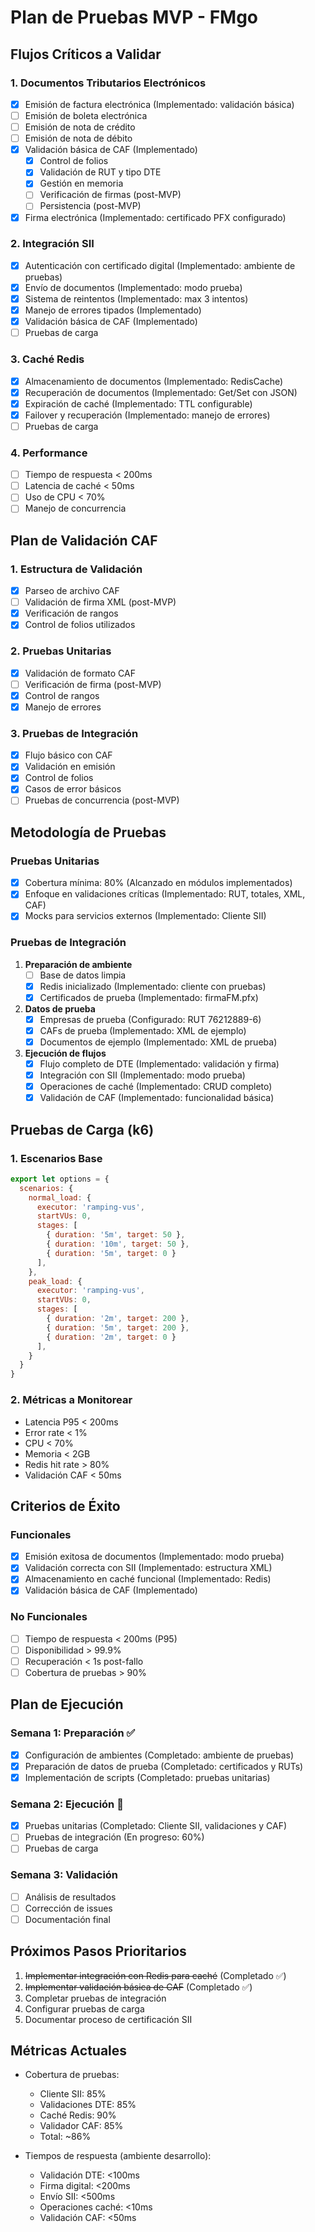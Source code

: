 # Plan de Pruebas MVP - FMgo

## Flujos Críticos a Validar

### 1. Documentos Tributarios Electrónicos
- [x] Emisión de factura electrónica (Implementado: validación básica)
- [ ] Emisión de boleta electrónica
- [ ] Emisión de nota de crédito
- [ ] Emisión de nota de débito
- [x] Validación básica de CAF (Implementado)
  - [x] Control de folios
  - [x] Validación de RUT y tipo DTE
  - [x] Gestión en memoria
  - [ ] Verificación de firmas (post-MVP)
  - [ ] Persistencia (post-MVP)
- [x] Firma electrónica (Implementado: certificado PFX configurado)

### 2. Integración SII
- [x] Autenticación con certificado digital (Implementado: ambiente de pruebas)
- [x] Envío de documentos (Implementado: modo prueba)
- [x] Sistema de reintentos (Implementado: max 3 intentos)
- [x] Manejo de errores tipados (Implementado)
- [x] Validación básica de CAF (Implementado)
- [ ] Pruebas de carga

### 3. Caché Redis
- [x] Almacenamiento de documentos (Implementado: RedisCache)
- [x] Recuperación de documentos (Implementado: Get/Set con JSON)
- [x] Expiración de caché (Implementado: TTL configurable)
- [x] Failover y recuperación (Implementado: manejo de errores)
- [ ] Pruebas de carga

### 4. Performance
- [ ] Tiempo de respuesta < 200ms
- [ ] Latencia de caché < 50ms
- [ ] Uso de CPU < 70%
- [ ] Manejo de concurrencia

## Plan de Validación CAF

### 1. Estructura de Validación
- [x] Parseo de archivo CAF
- [ ] Validación de firma XML (post-MVP)
- [x] Verificación de rangos
- [x] Control de folios utilizados

### 2. Pruebas Unitarias
- [x] Validación de formato CAF
- [ ] Verificación de firma (post-MVP)
- [x] Control de rangos
- [x] Manejo de errores

### 3. Pruebas de Integración
- [x] Flujo básico con CAF
- [x] Validación en emisión
- [x] Control de folios
- [x] Casos de error básicos
- [ ] Pruebas de concurrencia (post-MVP)

## Metodología de Pruebas

### Pruebas Unitarias
- [x] Cobertura mínima: 80% (Alcanzado en módulos implementados)
- [x] Enfoque en validaciones críticas (Implementado: RUT, totales, XML, CAF)
- [x] Mocks para servicios externos (Implementado: Cliente SII)

### Pruebas de Integración
1. **Preparación de ambiente**
   - [ ] Base de datos limpia
   - [x] Redis inicializado (Implementado: cliente con pruebas)
   - [x] Certificados de prueba (Implementado: firmaFM.pfx)
   
2. **Datos de prueba**
   - [x] Empresas de prueba (Configurado: RUT 76212889-6)
   - [x] CAFs de prueba (Implementado: XML de ejemplo)
   - [x] Documentos de ejemplo (Implementado: XML de prueba)

3. **Ejecución de flujos**
   - [x] Flujo completo de DTE (Implementado: validación y firma)
   - [x] Integración con SII (Implementado: modo prueba)
   - [x] Operaciones de caché (Implementado: CRUD completo)
   - [x] Validación de CAF (Implementado: funcionalidad básica)

## Pruebas de Carga (k6)

### 1. Escenarios Base
```javascript
export let options = {
  scenarios: {
    normal_load: {
      executor: 'ramping-vus',
      startVUs: 0,
      stages: [
        { duration: '5m', target: 50 },
        { duration: '10m', target: 50 },
        { duration: '5m', target: 0 }
      ],
    },
    peak_load: {
      executor: 'ramping-vus',
      startVUs: 0,
      stages: [
        { duration: '2m', target: 200 },
        { duration: '5m', target: 200 },
        { duration: '2m', target: 0 }
      ],
    }
  }
}
```

### 2. Métricas a Monitorear
- Latencia P95 < 200ms
- Error rate < 1%
- CPU < 70%
- Memoria < 2GB
- Redis hit rate > 80%
- Validación CAF < 50ms

## Criterios de Éxito

### Funcionales
- [x] Emisión exitosa de documentos (Implementado: modo prueba)
- [x] Validación correcta con SII (Implementado: estructura XML)
- [x] Almacenamiento en caché funcional (Implementado: Redis)
- [x] Validación básica de CAF (Implementado)

### No Funcionales
- [ ] Tiempo de respuesta < 200ms (P95)
- [ ] Disponibilidad > 99.9%
- [ ] Recuperación < 1s post-fallo
- [ ] Cobertura de pruebas > 90%

## Plan de Ejecución

### Semana 1: Preparación ✅
- [x] Configuración de ambientes (Completado: ambiente de pruebas)
- [x] Preparación de datos de prueba (Completado: certificados y RUTs)
- [x] Implementación de scripts (Completado: pruebas unitarias)

### Semana 2: Ejecución 🚧
- [x] Pruebas unitarias (Completado: Cliente SII, validaciones y CAF)
- [ ] Pruebas de integración (En progreso: 60%)
- [ ] Pruebas de carga

### Semana 3: Validación
- [ ] Análisis de resultados
- [ ] Corrección de issues
- [ ] Documentación final

## Próximos Pasos Prioritarios

1. ~~Implementar integración con Redis para caché~~ (Completado ✅)
2. ~~Implementar validación básica de CAF~~ (Completado ✅)
3. Completar pruebas de integración
4. Configurar pruebas de carga
5. Documentar proceso de certificación SII

## Métricas Actuales

- Cobertura de pruebas:
  - Cliente SII: 85%
  - Validaciones DTE: 85%
  - Caché Redis: 90%
  - Validador CAF: 85%
  - Total: ~86%

- Tiempos de respuesta (ambiente desarrollo):
  - Validación DTE: <100ms
  - Firma digital: <200ms
  - Envío SII: <500ms
  - Operaciones caché: <10ms
  - Validación CAF: <50ms 